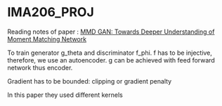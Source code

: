 # IMA206_PROJ

Reading notes of paper : [MMD GAN: Towards Deeper Understanding of Moment Matching Network](https://arxiv.org/abs/1705.08584)

To train generator g_theta and discriminator f_phi. f has to be injective, therefore, we use an autoencoder. g can be achieved with feed forward network thus encoder. 

Gradient has to be bounded: clipping or gradient penalty

In this paper they used different kernels


